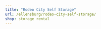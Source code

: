 ```yaml
---
title: "Rodeo City Self Storage"
url: /ellensburg/rodeo-city-self-storage/
shop: storage rental
---
```

